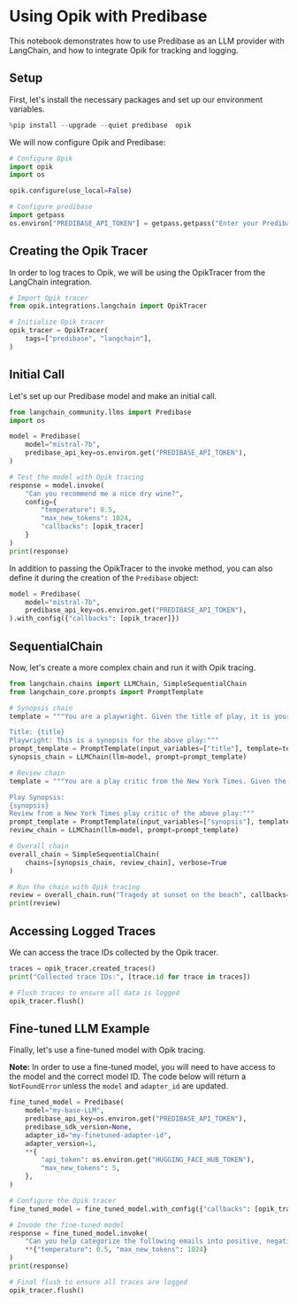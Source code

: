 # Using Opik with Predibase

This notebook demonstrates how to use Predibase as an LLM provider with LangChain, and how to integrate Opik for tracking and logging.

## Setup

First, let's install the necessary packages and set up our environment variables.


```python
%pip install --upgrade --quiet predibase  opik
```

We will now configure Opik and Predibase:


```python
# Configure Opik
import opik
import os

opik.configure(use_local=False)

# Configure predibase
import getpass
os.environ["PREDIBASE_API_TOKEN"] = getpass.getpass("Enter your Predibase API token")
```

## Creating the Opik Tracer

In order to log traces to Opik, we will be using the OpikTracer from the LangChain integration.


```python
# Import Opik tracer
from opik.integrations.langchain import OpikTracer

# Initialize Opik tracer
opik_tracer = OpikTracer(
    tags=["predibase", "langchain"],
)
```

## Initial Call

Let's set up our Predibase model and make an initial call.


```python
from langchain_community.llms import Predibase
import os

model = Predibase(
    model="mistral-7b",
    predibase_api_key=os.environ.get("PREDIBASE_API_TOKEN"),
)

# Test the model with Opik tracing
response = model.invoke(
    "Can you recommend me a nice dry wine?",
    config={
        "temperature": 0.5,
        "max_new_tokens": 1024,
        "callbacks": [opik_tracer]
    }
)
print(response)
```

In addition to passing the OpikTracer to the invoke method, you can also define it during the creation of the `Predibase` object:

```python
model = Predibase(
    model="mistral-7b",
    predibase_api_key=os.environ.get("PREDIBASE_API_TOKEN"),
).with_config({"callbacks": [opik_tracer]})
```

## SequentialChain

Now, let's create a more complex chain and run it with Opik tracing.


```python
from langchain.chains import LLMChain, SimpleSequentialChain
from langchain_core.prompts import PromptTemplate

# Synopsis chain
template = """You are a playwright. Given the title of play, it is your job to write a synopsis for that title.

Title: {title}
Playwright: This is a synopsis for the above play:"""
prompt_template = PromptTemplate(input_variables=["title"], template=template)
synopsis_chain = LLMChain(llm=model, prompt=prompt_template)

# Review chain
template = """You are a play critic from the New York Times. Given the synopsis of play, it is your job to write a review for that play.

Play Synopsis:
{synopsis}
Review from a New York Times play critic of the above play:"""
prompt_template = PromptTemplate(input_variables=["synopsis"], template=template)
review_chain = LLMChain(llm=model, prompt=prompt_template)

# Overall chain
overall_chain = SimpleSequentialChain(
    chains=[synopsis_chain, review_chain], verbose=True
)

# Run the chain with Opik tracing
review = overall_chain.run("Tragedy at sunset on the beach", callbacks=[opik_tracer])
print(review)
```

## Accessing Logged Traces

We can access the trace IDs collected by the Opik tracer.


```python
traces = opik_tracer.created_traces()
print("Collected trace IDs:", [trace.id for trace in traces])

# Flush traces to ensure all data is logged
opik_tracer.flush()
```

## Fine-tuned LLM Example

Finally, let's use a fine-tuned model with Opik tracing.

**Note:** In order to use a fine-tuned model, you will need to have access to the model and the correct model ID. The code below will return a `NotFoundError` unless the `model` and `adapter_id` are updated.


```python
fine_tuned_model = Predibase(
    model="my-base-LLM",
    predibase_api_key=os.environ.get("PREDIBASE_API_TOKEN"),
    predibase_sdk_version=None,
    adapter_id="my-finetuned-adapter-id",
    adapter_version=1,
    **{
        "api_token": os.environ.get("HUGGING_FACE_HUB_TOKEN"),
        "max_new_tokens": 5,
    },
)

# Configure the Opik tracer
fine_tuned_model = fine_tuned_model.with_config({"callbacks": [opik_tracer]})

# Invode the fine-tuned model
response = fine_tuned_model.invoke(
    "Can you help categorize the following emails into positive, negative, and neutral?",
    **{"temperature": 0.5, "max_new_tokens": 1024}
)
print(response)

# Final flush to ensure all traces are logged
opik_tracer.flush()
```
